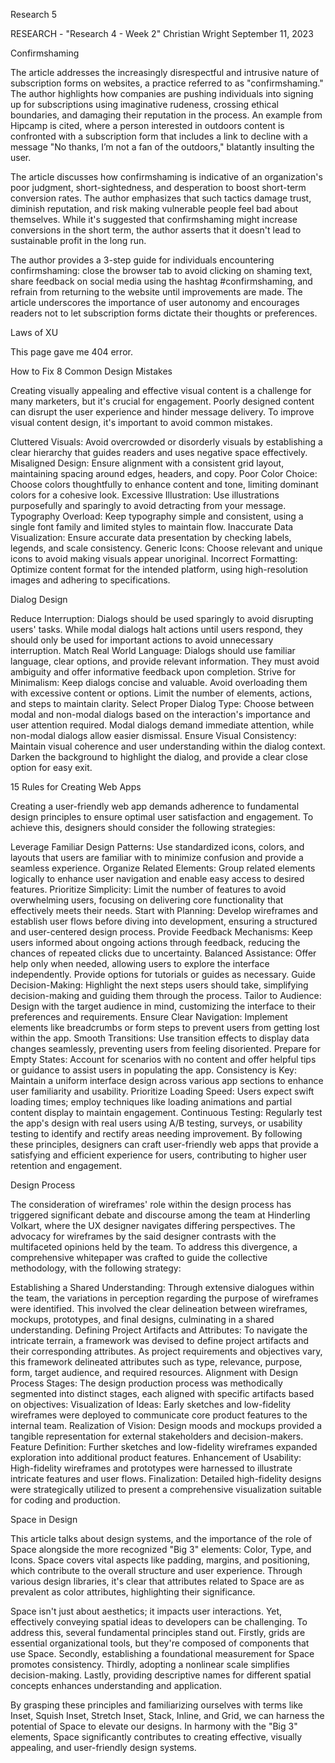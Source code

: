Research 5

RESEARCH - "Research 4 - Week 2"
Christian Wright
September 11, 2023

Confirmshaming

The article addresses the increasingly disrespectful and intrusive nature of subscription forms on websites, a practice referred to as "confirmshaming." The author highlights how companies are pushing individuals into signing up for subscriptions using imaginative rudeness, crossing ethical boundaries, and damaging their reputation in the process. An example from Hipcamp is cited, where a person interested in outdoors content is confronted with a subscription form that includes a link to decline with a message "No thanks, I’m not a fan of the outdoors," blatantly insulting the user.

The article discusses how confirmshaming is indicative of an organization's poor judgment, short-sightedness, and desperation to boost short-term conversion rates. The author emphasizes that such tactics damage trust, diminish reputation, and risk making vulnerable people feel bad about themselves. While it's suggested that confirmshaming might increase conversions in the short term, the author asserts that it doesn't lead to sustainable profit in the long run.

The author provides a 3-step guide for individuals encountering confirmshaming: close the browser tab to avoid clicking on shaming text, share feedback on social media using the hashtag #confirmshaming, and refrain from returning to the website until improvements are made. The article underscores the importance of user autonomy and encourages readers not to let subscription forms dictate their thoughts or preferences.


Laws of XU

This page gave me 404 error.


How to Fix 8 Common Design Mistakes

Creating visually appealing and effective visual content is a challenge for many marketers, but it's crucial for engagement. Poorly designed content can disrupt the user experience and hinder message delivery. To improve visual content design, it's important to avoid common mistakes.

Cluttered Visuals: Avoid overcrowded or disorderly visuals by establishing a clear hierarchy that guides readers and uses negative space effectively. Misaligned Design: Ensure alignment with a consistent grid layout, maintaining spacing around edges, headers, and copy. Poor Color Choice: Choose colors thoughtfully to enhance content and tone, limiting dominant colors for a cohesive look. Excessive Illustration: Use illustrations purposefully and sparingly to avoid detracting from your message. Typography Overload: Keep typography simple and consistent, using a single font family and limited styles to maintain flow. Inaccurate Data Visualization: Ensure accurate data presentation by checking labels, legends, and scale consistency. Generic Icons: Choose relevant and unique icons to avoid making visuals appear unoriginal. Incorrect Formatting: Optimize content format for the intended platform, using high-resolution images and adhering to specifications.


Dialog Design

Reduce Interruption: Dialogs should be used sparingly to avoid disrupting users' tasks. While modal dialogs halt actions until users respond, they should only be used for important actions to avoid unnecessary interruption. Match Real World Language: Dialogs should use familiar language, clear options, and provide relevant information. They must avoid ambiguity and offer informative feedback upon completion. Strive for Minimalism: Keep dialogs concise and valuable. Avoid overloading them with excessive content or options. Limit the number of elements, actions, and steps to maintain clarity. Select Proper Dialog Type: Choose between modal and non-modal dialogs based on the interaction's importance and user attention required. Modal dialogs demand immediate attention, while non-modal dialogs allow easier dismissal. Ensure Visual Consistency: Maintain visual coherence and user understanding within the dialog context. Darken the background to highlight the dialog, and provide a clear close option for easy exit.

15 Rules for Creating Web Apps

Creating a user-friendly web app demands adherence to fundamental design principles to ensure optimal user satisfaction and engagement. To achieve this, designers should consider the following strategies:

Leverage Familiar Design Patterns: Use standardized icons, colors, and layouts that users are familiar with to minimize confusion and provide a seamless experience. Organize Related Elements: Group related elements logically to enhance user navigation and enable easy access to desired features. Prioritize Simplicity: Limit the number of features to avoid overwhelming users, focusing on delivering core functionality that effectively meets their needs. Start with Planning: Develop wireframes and establish user flows before diving into development, ensuring a structured and user-centered design process. Provide Feedback Mechanisms: Keep users informed about ongoing actions through feedback, reducing the chances of repeated clicks due to uncertainty. Balanced Assistance: Offer help only when needed, allowing users to explore the interface independently. Provide options for tutorials or guides as necessary. Guide Decision-Making: Highlight the next steps users should take, simplifying decision-making and guiding them through the process. Tailor to Audience: Design with the target audience in mind, customizing the interface to their preferences and requirements. Ensure Clear Navigation: Implement elements like breadcrumbs or form steps to prevent users from getting lost within the app. Smooth Transitions: Use transition effects to display data changes seamlessly, preventing users from feeling disoriented. Prepare for Empty States: Account for scenarios with no content and offer helpful tips or guidance to assist users in populating the app. Consistency is Key: Maintain a uniform interface design across various app sections to enhance user familiarity and usability. Prioritize Loading Speed: Users expect swift loading times; employ techniques like loading animations and partial content display to maintain engagement. Continuous Testing: Regularly test the app's design with real users using A/B testing, surveys, or usability testing to identify and rectify areas needing improvement. By following these principles, designers can craft user-friendly web apps that provide a satisfying and efficient experience for users, contributing to higher user retention and engagement.

Design Process

The consideration of wireframes' role within the design process has triggered significant debate and discourse among the team at Hinderling Volkart, where the UX designer navigates differing perspectives. The advocacy for wireframes by the said designer contrasts with the multifaceted opinions held by the team. To address this divergence, a comprehensive whitepaper was crafted to guide the collective methodology, with the following strategy:

Establishing a Shared Understanding: Through extensive dialogues within the team, the variations in perception regarding the purpose of wireframes were identified. This involved the clear delineation between wireframes, mockups, prototypes, and final designs, culminating in a shared understanding. Defining Project Artifacts and Attributes: To navigate the intricate terrain, a framework was devised to define project artifacts and their corresponding attributes. As project requirements and objectives vary, this framework delineated attributes such as type, relevance, purpose, form, target audience, and required resources. Alignment with Design Process Stages: The design production process was methodically segmented into distinct stages, each aligned with specific artifacts based on objectives: Visualization of Ideas: Early sketches and low-fidelity wireframes were deployed to communicate core product features to the internal team. Realization of Vision: Design moods and mockups provided a tangible representation for external stakeholders and decision-makers. Feature Definition: Further sketches and low-fidelity wireframes expanded exploration into additional product features. Enhancement of Usability: High-fidelity wireframes and prototypes were harnessed to illustrate intricate features and user flows. Finalization: Detailed high-fidelity designs were strategically utilized to present a comprehensive visualization suitable for coding and production.

Space in Design

This article talks about design systems, and the importance of the role of Space alongside the more recognized "Big 3" elements: Color, Type, and Icons. Space covers vital aspects like padding, margins, and positioning, which contribute to the overall structure and user experience. Through various design libraries, it's clear that attributes related to Space are as prevalent as color attributes, highlighting their significance.

Space isn't just about aesthetics; it impacts user interactions. Yet, effectively conveying spatial ideas to developers can be challenging. To address this, several fundamental principles stand out. Firstly, grids are essential organizational tools, but they're composed of components that use Space. Secondly, establishing a foundational measurement for Space promotes consistency. Thirdly, adopting a nonlinear scale simplifies decision-making. Lastly, providing descriptive names for different spatial concepts enhances understanding and application.

By grasping these principles and familiarizing ourselves with terms like Inset, Squish Inset, Stretch Inset, Stack, Inline, and Grid, we can harness the potential of Space to elevate our designs. In harmony with the "Big 3" elements, Space significantly contributes to creating effective, visually appealing, and user-friendly design systems.